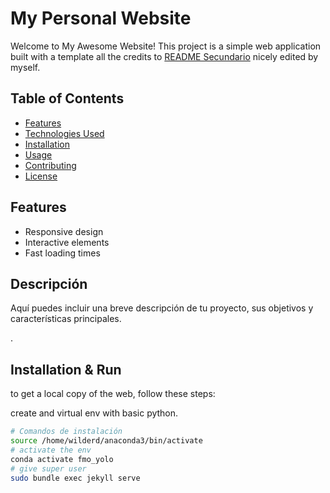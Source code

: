 # My Personal Website

Welcome to My Awesome Website! This project is a simple web application built with a template all the credits to [README Secundario](./README_tuto.md) nicely edited by myself.

## Table of Contents

- [Features](#features)
- [Technologies Used](#technologies-used)
- [Installation](#installation)
- [Usage](#usage)
- [Contributing](#contributing)
- [License](#license)

## Features

- Responsive design
- Interactive elements
- Fast loading times

## Descripción

Aquí puedes incluir una breve descripción de tu proyecto, sus objetivos y características principales.

.

## Installation & Run

to get a local copy of the web, follow these steps:

create and virtual env with basic python.
```bash
# Comandos de instalación
source /home/wilderd/anaconda3/bin/activate
# activate the env
conda activate fmo_yolo
# give super user
sudo bundle exec jekyll serve


